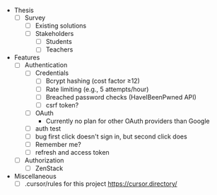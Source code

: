 - Thesis
    - [ ] Survey
        - [ ] Existing solutions
        - [ ] Stakeholders  
            - [ ] Students
            - [ ] Teachers
- Features
    - [ ] Authentication
        - [ ] Credentials
            - [ ] Bcrypt hashing (cost factor ≥12)
            - [ ] Rate limiting (e.g., 5 attempts/hour)
            - [ ] Breached password checks (HaveIBeenPwned API)
            - [ ] csrf token?
        - [ ] OAuth
            - Currently no plan for other OAuth providers than Google
        - [ ] auth test
        - [ ] bug first click doesn't sign in, but second click does
        - [ ] Remember me?
        - [ ] refresh and access token
    - [ ] Authorization
        - [ ] ZenStack

- Miscellaneous
    - [ ] .cursor/rules for this project https://cursor.directory/
